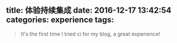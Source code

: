 title: 体验持续集成
date: 2016-12-17 13:42:54
categories: experience
tags:
---
> It's the first time I tried ci for my blog, a great experience!

<!--more-->
